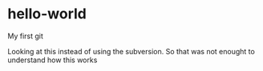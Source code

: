 # hello-world
My first git

Looking at this instead of using the subversion.
So that was not enought to understand how this works

